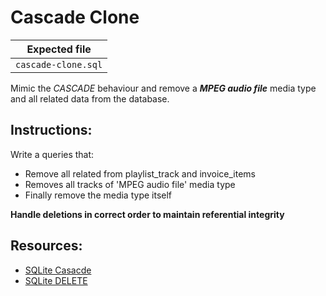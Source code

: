 # Cascade Clone

| Expected file |
| ------------- |
| `cascade-clone.sql` |

Mimic the *CASCADE* behaviour and remove a ***MPEG audio file*** media type and all related data from the database.

## Instructions:

Write a queries that:
- Remove all related from playlist_track and invoice_items
- Removes all tracks of 'MPEG audio file' media type
- Finally remove the media type itself

**Handle deletions in correct order to maintain referential integrity**

## Resources:

- [SQLite Casacde](https://www.scaler.com/topics/sql/cascade-in-sql/)
- [SQLite DELETE](https://www.sqlitetutorial.net/sqlite-delete/)
